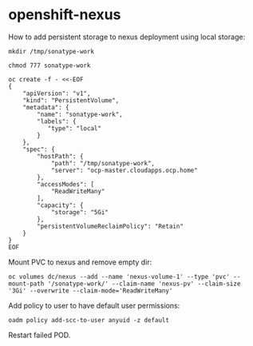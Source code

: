 # openshift-nexus

How to add persistent storage to nexus deployment using local storage:


```
mkdir /tmp/sonatype-work

chmod 777 sonatype-work

oc create -f - <<-EOF
{
    "apiVersion": "v1",
    "kind": "PersistentVolume",
    "metadata": {
        "name": "sonatype-work",
        "labels": {
           "type": "local"
        }
    },
    "spec": {
        "hostPath": {
            "path": "/tmp/sonatype-work",
            "server": "ocp-master.cloudapps.ocp.home"
        },
        "accessModes": [
            "ReadWriteMany"
        ],
        "capacity": {
            "storage": "5Gi"
        },
        "persistentVolumeReclaimPolicy": "Retain"
    }
}
EOF
```

Mount PVC to nexus and remove empty dir:

```
oc volumes dc/nexus --add --name 'nexus-volume-1' --type 'pvc' --mount-path '/sonatype-work/' --claim-name 'nexus-pv' --claim-size '3Gi' --overwrite --claim-mode='ReadWriteMany'
```

Add policy to user to have default user permissions:

```
oadm policy add-scc-to-user anyuid -z default
```

Restart failed POD.
